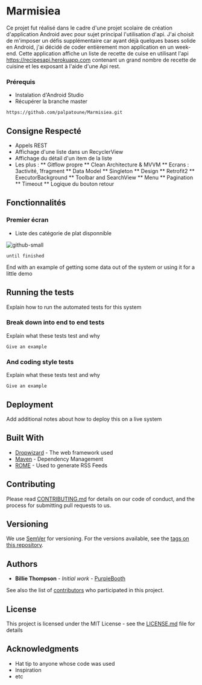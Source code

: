 # Marmisiea

Ce projet fut réalisé dans le cadre d'une projet scolaire de création d'application Android avec pour sujet principal l'utilisation d'api. J'ai choisit de m'imposer un défis supplémentaire car ayant déjà quelques bases solide en Android, j'ai décidé de coder entièrement mon application en un week-end. Cette application affiche un liste de recette de cuise en utilisant l'api https://recipesapi.herokuapp.com contenant un grand nombre de recette de cuisine et les exposant à l'aide d'une Api rest.


### Prérequis

* Instalation d'Android Studio
* Récupérer la branche master



 
```
https://github.com/palpatoune/Marmisiea.git
```

## Consigne Respecté


* Appels REST
* Affichage d'une liste dans un RecyclerView
* Affichage du détail d'un item de la liste
* Les plus :
** Gitflow propre
** Clean Architecture & MVVM
** Ecrans : 3activité, 1fragment
** Data Model
** Singleton
** Design
** Retrofit2
** ExecutorBackground
** Toolbar and SearchView
** Menu
** Pagination
** Timeout
** Logique du bouton retour


## Fonctionnalités

### Premier écran

* Liste des catégorie de plat disponnible 

![github-small](https://cdn.discordapp.com/attachments/272481362613633024/716765106628722750/Capture_decran_2020-05-31_a_23.27.57.png)





```
until finished
```

End with an example of getting some data out of the system or using it for a little demo

## Running the tests

Explain how to run the automated tests for this system

### Break down into end to end tests

Explain what these tests test and why

```
Give an example
```

### And coding style tests

Explain what these tests test and why

```
Give an example
```

## Deployment

Add additional notes about how to deploy this on a live system

## Built With

* [Dropwizard](http://www.dropwizard.io/1.0.2/docs/) - The web framework used
* [Maven](https://maven.apache.org/) - Dependency Management
* [ROME](https://rometools.github.io/rome/) - Used to generate RSS Feeds

## Contributing

Please read [CONTRIBUTING.md](https://gist.github.com/PurpleBooth/b24679402957c63ec426) for details on our code of conduct, and the process for submitting pull requests to us.

## Versioning

We use [SemVer](http://semver.org/) for versioning. For the versions available, see the [tags on this repository](https://github.com/your/project/tags). 

## Authors

* **Billie Thompson** - *Initial work* - [PurpleBooth](https://github.com/PurpleBooth)

See also the list of [contributors](https://github.com/your/project/contributors) who participated in this project.

## License

This project is licensed under the MIT License - see the [LICENSE.md](LICENSE.md) file for details

## Acknowledgments

* Hat tip to anyone whose code was used
* Inspiration
* etc
